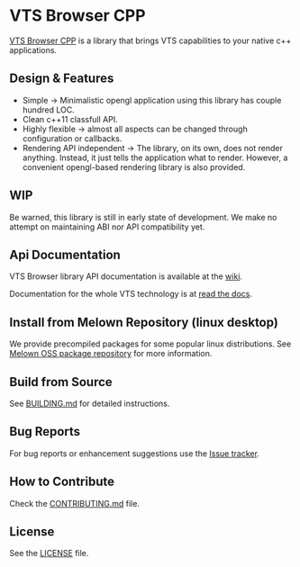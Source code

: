 # VTS Browser CPP

[VTS Browser CPP](https://github.com/melown/vts-browser-cpp) is a library
that brings VTS capabilities to your native c++ applications.

## Design & Features

- Simple -> Minimalistic opengl application using this library has couple hundred LOC.
- Clean c++11 classfull API.
- Highly flexible -> almost all aspects can be changed through configuration or callbacks.
- Rendering API independent -> The library, on its own, does not render anything.
Instead, it just tells the application what to render.
However, a convenient opengl-based rendering library is also provided.

## WIP

Be warned, this library is still in early state of development.
We make no attempt on maintaining ABI nor API compatibility yet.

## Api Documentation

VTS Browser library API documentation is available at the
[wiki](https://github.com/melown/vts-browser-cpp/wiki).

Documentation for the whole VTS technology is at
[read the docs](https://melown.readthedocs.io).

## Install from Melown Repository (linux desktop)

We provide precompiled packages for some popular linux distributions.
See [Melown OSS package repository](https://cdn.melown.com/packages/) for more information.

## Build from Source

See [BUILDING.md](BUILDING.md) for detailed instructions.

## Bug Reports

For bug reports or enhancement suggestions use the
[Issue tracker](https://github.com/melown/vts-browser-cpp/issues).

## How to Contribute

Check the [CONTRIBUTING.md](CONTRIBUTING.md) file.

## License

See the [LICENSE](LICENSE) file.

